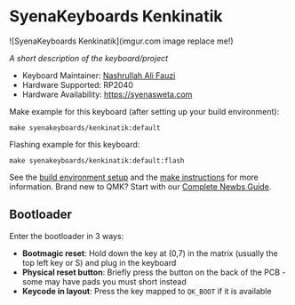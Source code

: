 # SyenaKeyboards Kenkinatik

![SyenaKeyboards Kenkinatik](imgur.com image replace me!)

*A short description of the keyboard/project*

* Keyboard Maintainer: [Nashrullah Ali Fauzi](https://github.com/Syenasweta)
* Hardware Supported: RP2040
* Hardware Availability: https://syenasweta.com

Make example for this keyboard (after setting up your build environment):

    make syenakeyboards/kenkinatik:default

Flashing example for this keyboard:

    make syenakeyboards/kenkinatik:default:flash

See the [build environment setup](https://docs.qmk.fm/#/getting_started_build_tools) and the [make instructions](https://docs.qmk.fm/#/getting_started_make_guide) for more information. Brand new to QMK? Start with our [Complete Newbs Guide](https://docs.qmk.fm/#/newbs).

## Bootloader

Enter the bootloader in 3 ways:

* **Bootmagic reset**: Hold down the key at (0,7) in the matrix (usually the top left key or S) and plug in the keyboard
* **Physical reset button**: Briefly press the button on the back of the PCB - some may have pads you must short instead
* **Keycode in layout**: Press the key mapped to `QK_BOOT` if it is available
